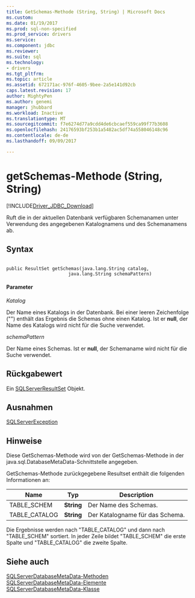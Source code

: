 ```yaml
---
title: GetSchemas-Methode (String, String) | Microsoft Docs
ms.custom: 
ms.date: 01/19/2017
ms.prod: sql-non-specified
ms.prod_service: drivers
ms.service: 
ms.component: jdbc
ms.reviewer: 
ms.suite: sql
ms.technology:
- drivers
ms.tgt_pltfrm: 
ms.topic: article
ms.assetid: 672171ac-976f-4605-9bee-2a5e141d92cb
caps.latest.revision: 17
author: MightyPen
ms.author: genemi
manager: jhubbard
ms.workload: Inactive
ms.translationtype: MT
ms.sourcegitcommit: f7e6274d77a9cdd4de6cbcaef559ca99f77b3608
ms.openlocfilehash: 24176593bf253b1a5482ac5df74a558046148c96
ms.contentlocale: de-de
ms.lasthandoff: 09/09/2017

---
```

# <a name="getschemas-method-string-string"></a>getSchemas-Methode (String, String)
[!INCLUDE[Driver_JDBC_Download](../../../includes/driver_jdbc_download.md)]

  Ruft die in der aktuellen Datenbank verfügbaren Schemanamen unter Verwendung des angegebenen Katalognamens und des Schemanamens ab.  
  
## <a name="syntax"></a>Syntax  
  
```  
  
public ResultSet getSchemas(java.lang.String catalog,  
                       java.lang.String schemaPattern)  
```  
  
#### <a name="parameters"></a>Parameter  
 *Katalog*  
  
 Der Name eines Katalogs in der Datenbank. Bei einer leeren Zeichenfolge ("") enthält das Ergebnis die Schemas ohne einen Katalog. Ist er **null**, der Name des Katalogs wird nicht für die Suche verwendet.  
  
 *schemaPattern*  
  
 Der Name eines Schemas. Ist er **null**, der Schemaname wird nicht für die Suche verwendet.  
  
## <a name="return-value"></a>Rückgabewert  
 Ein [SQLServerResultSet](../../../connect/jdbc/reference/sqlserverresultset-class.md) Objekt.  
  
## <a name="exceptions"></a>Ausnahmen  
 [SQLServerException](../../../connect/jdbc/reference/sqlserverexception-class.md)  
  
## <a name="remarks"></a>Hinweise  
 Diese GetSchemas-Methode wird von der GetSchemas-Methode in der java.sql.DatabaseMetaData-Schnittstelle angegeben.  
  
 GetSchemas-Methode zurückgegebene Resultset enthält die folgenden Informationen an:  
  
|Name|Typ|Description|  
|----------|----------|-----------------|  
|TABLE_SCHEM|**String**|Der Name des Schemas.|  
|TABLE_CATALOG|**String**|Der Katalogname für das Schema.|  
  
 Die Ergebnisse werden nach "TABLE_CATALOG" und dann nach "TABLE_SCHEM" sortiert. In jeder Zeile bildet "TABLE_SCHEM" die erste Spalte und "TABLE_CATALOG" die zweite Spalte.  
  
## <a name="see-also"></a>Siehe auch  
 [SQLServerDatabaseMetaData-Methoden](../../../connect/jdbc/reference/sqlserverdatabasemetadata-methods.md)   
 [SQLServerDatabaseMetaData-Elemente](../../../connect/jdbc/reference/sqlserverdatabasemetadata-members.md)   
 [SQLServerDatabaseMetaData-Klasse](../../../connect/jdbc/reference/sqlserverdatabasemetadata-class.md)  
  
  

